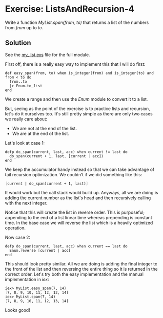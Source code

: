 # Exercise: ListsAndRecursion-4
Write a function *MyList.span(from, to)* that returns a list of the numbers from *from* up to *to*.

## Solution
See the [my_list.exs](./my_list.exs) file for the full module.

First off, there is a really easy way to implement this that I will do first:
```
def easy_span(from, to) when is_integer(from) and is_integer(to) and from < to do
  from..to
  |> Enum.to_list
end
```

We create a range and then use the *Enum* module to convert it to a list.

But, seeing as the point of the exercise is to practice lists and recursion, let's do it ourselves too. It's still pretty simple as there are only two cases we really care about:
- We are not at the end of the list.
- We are at the end of the list.

Let's look at case 1:
```
defp do_span(current, last, acc) when current != last do
  do_span(current + 1, last, [current | acc])
end
```
We keep the accumulator handy instead so that we can take advantage of tail recursion optimization. We couldn't if we did something like this:
```
[current | do_span(current + 1, last)]
```
It would work but the call stack would build up. Anyways, all we are doing is adding the current number as the list's head and then recursively calling with the next integer.

Notice that this will create the list in reverse order. This is purposeful; appending to the end of a list linear time whereas prepending is constant time. In the base case we will reverse the list which is a heavily optimized operation.

Now case 2:
```
defp do_span(current, last, acc) when current == last do
  Enum.reverse [current | acc]
end
```

This should look pretty similar. All we are doing is adding the final integer to the front of the list and then reversing the entire thing so it is returned in the correct order. Let's try both the easy implementation and the manual implementation in *iex*:
```
iex> MyList.easy_span(7, 14)
[7, 8, 9, 10, 11, 12, 13, 14]
iex> MyList.span(7, 14)     
[7, 8, 9, 10, 11, 12, 13, 14]
```

Looks good!
